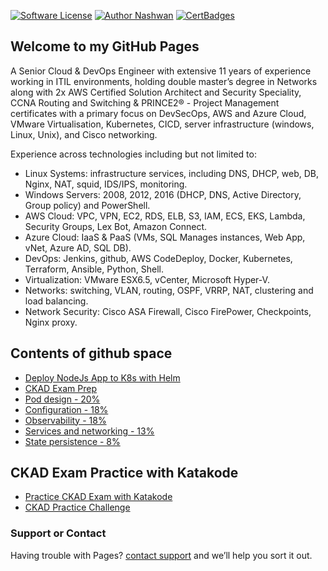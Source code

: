 [![Software License](https://img.shields.io/badge/license-MIT-brightgreen.svg?style=flat-square)](LICENSE)
[![Author Nashwan](https://img.shields.io/badge/Author-Nashwan-brightgreen.svg?style=flat-square)](http://makeapullrequest.com)
[![CertBadges](https://img.shields.io/badge/CertBadges-ACSA,SCS,CCNA,ITIL,PRINCE2-brightgreen.svg?style=flat-square)](http://makeapullrequest.com)

## Welcome to my GitHub Pages

A Senior Cloud & DevOps Engineer with extensive 11 years of experience working in ITIL environments, holding double master’s degree in Networks along with 2x AWS Certified Solution Architect and Security Speciality, CCNA Routing and Switching & PRINCE2® - Project Management certificates with a primary focus on DevSecOps, AWS and Azure Cloud, VMware Virtualisation, Kubernetes, CICD, server infrastructure (windows, Linux, Unix), and Cisco networking.

Experience across technologies including but not limited to:
- Linux Systems: infrastructure services, including DNS, DHCP, web, DB, Nginx, NAT, squid, IDS/IPS, monitoring.
- Windows Servers: 2008, 2012, 2016 (DHCP, DNS, Active Directory, Group policy) and PowerShell.
- AWS Cloud: VPC, VPN, EC2, RDS, ELB, S3, IAM, ECS, EKS, Lambda, Security Groups, Lex Bot, Amazon Connect.
- Azure Cloud: IaaS & PaaS (VMs, SQL Manages instances, Web App, vNet, Azure AD, SQL DB).
- DevOps: Jenkins, github, AWS CodeDeploy, Docker, Kubernetes, Terraform, Ansible, Python, Shell.
- Virtualization: VMware ESX6.5, vCenter, Microsoft Hyper-V.
- Networks: switching, VLAN, routing, OSPF, VRRP, NAT, clustering and load balancing.
- Network Security: Cisco ASA Firewall, Cisco FirePower, Checkpoints, Nginx proxy.


## Contents of github space

- [Deploy NodeJs App to K8s with Helm](https://nashvan.github.io/ckad/ckad_core_concepts)
- [CKAD Exam Prep](https://nashvan.github.io/ckad)
- [Pod design - 20%](https://nashvan.github.io/ckad/pod_design)
- [Configuration - 18%](https://nashvan.github.io/ckad/configuration)
- [Observability - 18%](https://nashvan.github.io/ckad/observability)
- [Services and networking - 13%](https://nashvan.github.io/ckad/services_and_networking)
- [State persistence - 8%](https://nashvan.github.io/ckad/state_persistence)

## CKAD Exam Practice with Katakode
- [Practice CKAD Exam with Katakode](https://www.katacoda.com/fabito/scenarios/ckad)
- [CKAD Practice Challenge](https://www.katacoda.com/liptanbiswas/courses/ckad-practice-challenges)


### Support or Contact
Having trouble with Pages? [contact support](https://nashvan.github.io/contact) and we’ll help you sort it out.

